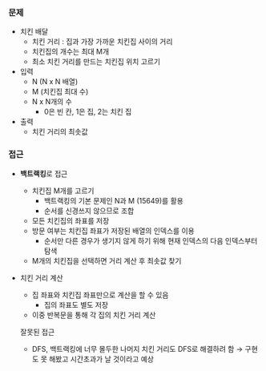 
### 문제

- 치킨 배달
    - 치킨 거리 : 집과 가장 가까운 치킨집 사이의 거리
    - 치킨집의 개수는 최대 M개
    - 최소 치킨 거리를 만드는 치킨집 위치 고르기
- 입력
    - N (N x N 배열)
    - M (치킨집 최대 수)
    - N x N개의 수
        - 0은 빈 칸, 1은 집, 2는 치킨 집
- 출력
    - 치킨 거리의 최솟값

### 접근

- **백트랙킹**로 접근
    - 치킨집 M개를 고르기
        - 백트랙킹의 기본 문제인 N과 M (15649)를 활용
        - 순서를 신경쓰지 않으므로 조합
    - 모든 치킨집의 좌표를 저장
    - 방문 여부는 치킨집 좌표가 저장된 배열의 인덱스를 이용
        - 순서만 다른 경우가 생기지 않게 하기 위해 현재 인덱스의 다음 인덱스부터 탐색
    - M개의 치킨집을 선택하면 거리 계산 후 최솟값 찾기
- 치킨 거리 계산
    - 집 좌표와 치킨집 좌표만으로 계산을 할 수 있음
        - 집의 좌표도 별도 저장
    - 이중 반복문을 통해 각 집의 치킨 거리 계산
    
    잘못된 접근
    
    - DFS, 백트랙킹에 너무 몰두한 나머지 치킨 거리도 DFS로 해결하려 함 → 구현도 못 해봤고 시간초과가 날 것이라고 예상
